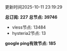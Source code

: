 更新时间2025-10-11 23:19:29

**总订阅: 227**
**总节点: 39746**
- vless节点: 13484
- hysteria2节点: 13

**google ping有效节点: 185**
